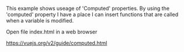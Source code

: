 
This example shows useage of 'Computed' properties. By using the 'computed' property I have a place I can insert functions that are called when a variable is modified.

Open file index.html in a web browser

https://vuejs.org/v2/guide/computed.html
